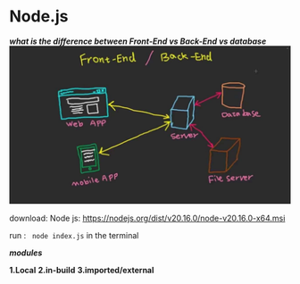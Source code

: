 # Node.js

***what is the difference between Front-End vs Back-End vs database***
![alt text](maxresdefault.jpg)

download: Node js:  https://nodejs.org/dist/v20.16.0/node-v20.16.0-x64.msi

run : ``` node index.js``` in the terminal


***modules***

**1.Local**
**2.in-build**
**3.imported/external**
